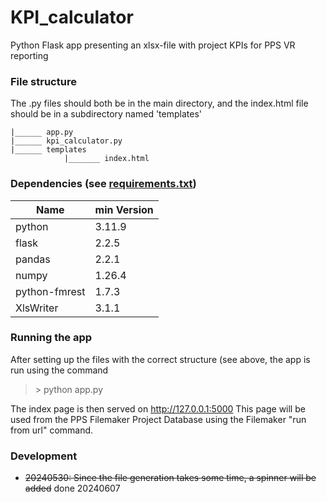 # KPI_calculator
Python Flask app presenting an xlsx-file with project KPIs for PPS VR reporting
    
### File structure
The .py files should both be in the main directory, and the index.html file should be in a subdirectory named 'templates'
```
|______ app.py
|______ kpi_calculator.py
|______ templates
            |_______ index.html
```

### Dependencies (see [requirements.txt](requirements.txt))
| Name | min Version |
|-|-|
| python | 3.11.9 |
| flask | 2.2.5 |
| pandas | 2.2.1 |
| numpy | 1.26.4 |
| python-fmrest | 1.7.3 |
| XlsWriter | 3.1.1 |

### Running the app
After setting up the files with the correct structure (see above, the app is run using the command
>\> python app.py

The index page is then served on http://127.0.0.1:5000
This page will be used from the PPS Filemaker Project Database using the Filemaker "run from url" command.

### Development
- ~~20240530: Since the file generation takes some time, a spinner will be added~~ done 20240607
